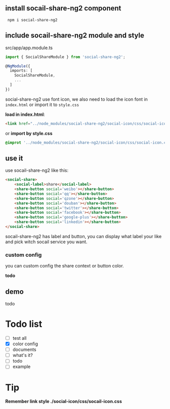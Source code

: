 ## install socail-share-ng2 component

```
 npm i social-share-ng2
```

## include socail-share-ng2 module and style


src/app/app.module.ts

```ts
import { SocialShareModule } from 'social-share-ng2';

@NgModule({
  imports: [
    SocialShareModule,
    ...
  ]
})
```
social-share-ng2 use font icon, we also need to load the icon font
in `index.html` or import it to `style.css`

**load in index.html**:

```html
<link href="../node_modules/social-share-ng2/social-icon/css/social-icon.css" rel="stylesheet">
```
or **import by style.css**

```scss
@improt '../node_modules/social-share-ng2/social-icon/css/social-icon.css'
``` 

## use it

use socail-share-ng2 like this:

```html
<social-share>
    <social-label>share</social-label>
    <share-button social='weibo'></share-button>
    <share-button social='qq'></share-button>
    <share-button social='qzone'></share-button>
    <share-button social='douban'></share-button>
    <share-button social='twitter'></share-button>
    <share-button social='facebook'></share-button>
    <share-button social='google-plus'></share-button>
    <share-button social='linkedin'></share-button>
</social-share>
```

socail-share-ng2 has label and button, you can display what label your like
and pick witch socail service you want.  

### custom config

you can custom config the share context or button color.

**todo**

## demo

todo

# Todo list

- [ ] test all
- [x] color config
- [ ] documents
- [ ] what's it?
- [ ] todo
- [ ] example

# Tip

**Remember link style ./social-icon/css/socail-icon.css**